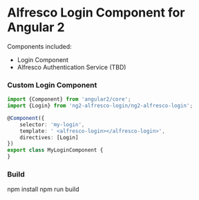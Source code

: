 # Alfresco Login Component for Angular 2

Components included:

* Login Component
* Alfresco Authentication Service (TBD)

### Custom Login Component

```ts
import {Component} from 'angular2/core';
import {Login} from 'ng2-alfresco-login/ng2-alfresco-login';

@Component({
    selector: 'my-login',
    template: ' <alfresco-login></alfresco-login>',
    directives: [Login]
})
export class MyLoginComponent {
}
```

### Build

npm install
npm run build
